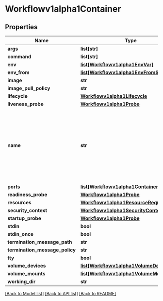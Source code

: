 # Workflowv1alpha1Container

## Properties
Name | Type | Description | Notes
------------ | ------------- | ------------- | -------------
**args** | **list[str]** |  | [optional] 
**command** | **list[str]** |  | [optional] 
**env** | [**list[Workflowv1alpha1EnvVar]**](Workflowv1alpha1EnvVar.md) |  | [optional] 
**env_from** | [**list[Workflowv1alpha1EnvFromSource]**](Workflowv1alpha1EnvFromSource.md) |  | [optional] 
**image** | **str** |  | [optional] 
**image_pull_policy** | **str** |  | [optional] 
**lifecycle** | [**Workflowv1alpha1Lifecycle**](Workflowv1alpha1Lifecycle.md) |  | [optional] 
**liveness_probe** | [**Workflowv1alpha1Probe**](Workflowv1alpha1Probe.md) |  | [optional] 
**name** | **str** | Name of the container specified as a DNS_LABEL. Each container in a pod must have a unique name (DNS_LABEL). Cannot be updated. | [optional] 
**ports** | [**list[Workflowv1alpha1ContainerPort]**](Workflowv1alpha1ContainerPort.md) |  | [optional] 
**readiness_probe** | [**Workflowv1alpha1Probe**](Workflowv1alpha1Probe.md) |  | [optional] 
**resources** | [**Workflowv1alpha1ResourceRequirements**](Workflowv1alpha1ResourceRequirements.md) |  | [optional] 
**security_context** | [**Workflowv1alpha1SecurityContext**](Workflowv1alpha1SecurityContext.md) |  | [optional] 
**startup_probe** | [**Workflowv1alpha1Probe**](Workflowv1alpha1Probe.md) |  | [optional] 
**stdin** | **bool** |  | [optional] 
**stdin_once** | **bool** |  | [optional] 
**termination_message_path** | **str** |  | [optional] 
**termination_message_policy** | **str** |  | [optional] 
**tty** | **bool** |  | [optional] 
**volume_devices** | [**list[Workflowv1alpha1VolumeDevice]**](Workflowv1alpha1VolumeDevice.md) |  | [optional] 
**volume_mounts** | [**list[Workflowv1alpha1VolumeMount]**](Workflowv1alpha1VolumeMount.md) |  | [optional] 
**working_dir** | **str** |  | [optional] 

[[Back to Model list]](../README.md#documentation-for-models) [[Back to API list]](../README.md#documentation-for-api-endpoints) [[Back to README]](../README.md)


